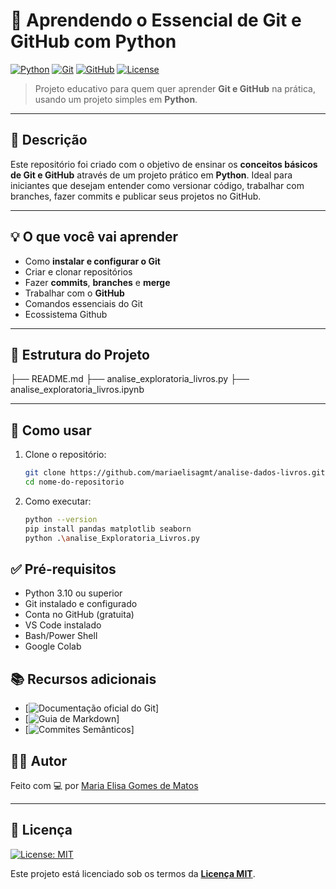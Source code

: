 # 🐍 Aprendendo o Essencial de Git e GitHub com Python

[![Python](https://img.shields.io/badge/Python-3.10+-blue?logo=python)](https://www.python.org/)
[![Git](https://img.shields.io/badge/Git-2.0+-orange?logo=git)](https://git-scm.com/)
[![GitHub](https://img.shields.io/badge/GitHub-Aulas-e-Prática-black?logo=github)](https://github.com/)
[![License](https://img.shields.io/badge/license-MIT-green.svg)](LICENSE)

> Projeto educativo para quem quer aprender **Git e GitHub** na prática, usando um projeto simples em **Python**.

---

## 📘 Descrição

Este repositório foi criado com o objetivo de ensinar os **conceitos básicos de Git e GitHub** através de um projeto prático em **Python**. Ideal para iniciantes que desejam entender como versionar código, trabalhar com branches, fazer commits e publicar seus projetos no GitHub.

---

## 💡 O que você vai aprender

- Como **instalar e configurar o Git**
- Criar e clonar repositórios
- Fazer **commits**, **branches** e **merge**
- Trabalhar com o **GitHub**
- Comandos essenciais do Git
- Ecossistema Github
---

## 📁 Estrutura do Projeto

├── README.md
├── analise_exploratoria_livros.py
├── analise_exploratoria_livros.ipynb


---

## 🚀 Como usar

1. Clone o repositório:
   ```bash
   git clone https://github.com/mariaelisagmt/analise-dados-livros.git
   cd nome-do-repositorio

2. Como executar:
     ```bash
    python --version
    pip install pandas matplotlib seaborn
    python .\analise_Exploratoria_Livros.py


## ✅ Pré-requisitos
- Python 3.10 ou superior
- Git instalado e configurado
- Conta no GitHub (gratuita)
- VS Code instalado
- Bash/Power Shell
- Google Colab

## 📚 Recursos adicionais
- [![Documentação oficial do Git](https://git-scm.com/doc)]
- [![Guia de Markdown](https://www.markdownguide.org/basic-syntax/)]
- [![Commites Semânticos](https://github.com/iuricode/padroes-de-commits)]

## 🧑‍💻 Autor

Feito com 💻 por [Maria Elisa Gomes de Matos](https://github.com/mariaelisagmt)

---

## 📄 Licença

[![License: MIT](https://img.shields.io/badge/License-MIT-green.svg)](LICENSE)

Este projeto está licenciado sob os termos da **[Licença MIT](LICENSE)**.